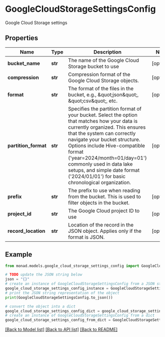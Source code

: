 # GoogleCloudStorageSettingsConfig

Google Cloud Storage settings

## Properties

Name | Type | Description | Notes
------------ | ------------- | ------------- | -------------
**bucket_name** | **str** | The name of the Google Cloud Storage bucket to use | [optional] 
**compression** | **str** | Compression format of the Google Cloud Storage objects. | [optional] 
**format** | **str** | The format of the files in the bucket, e.g., \&quot;json\&quot;, \&quot;csv\&quot;, etc. | [optional] 
**partition_format** | **str** | Specifies the partition format of your bucket. Select the option that matches how your data is currently organized. This ensures that the system can correctly navigate your bucket structure. Options include Hive-compatible format (&#39;year&#x3D;2024/month&#x3D;01/day&#x3D;01&#39;) commonly used in data lake setups, and simple date format (&#39;2024/01/01&#39;) for basic chronological organization. | [optional] 
**prefix** | **str** | The prefix to use when reading from the bucket. This is used to filter objects in the bucket. | [optional] 
**project_id** | **str** | The Google Cloud project ID to use | [optional] 
**record_location** | **str** | Location of the record in the JSON object. Applies only if the format is JSON. | [optional] 

## Example

```python
from monad.models.google_cloud_storage_settings_config import GoogleCloudStorageSettingsConfig

# TODO update the JSON string below
json = "{}"
# create an instance of GoogleCloudStorageSettingsConfig from a JSON string
google_cloud_storage_settings_config_instance = GoogleCloudStorageSettingsConfig.from_json(json)
# print the JSON string representation of the object
print(GoogleCloudStorageSettingsConfig.to_json())

# convert the object into a dict
google_cloud_storage_settings_config_dict = google_cloud_storage_settings_config_instance.to_dict()
# create an instance of GoogleCloudStorageSettingsConfig from a dict
google_cloud_storage_settings_config_from_dict = GoogleCloudStorageSettingsConfig.from_dict(google_cloud_storage_settings_config_dict)
```
[[Back to Model list]](../README.md#documentation-for-models) [[Back to API list]](../README.md#documentation-for-api-endpoints) [[Back to README]](../README.md)


